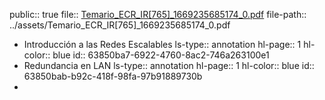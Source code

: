 public:: true
file:: [Temario_ECR_IR[765]_1669235685174_0.pdf](../assets/Temario_ECR_IR[765]_1669235685174_0.pdf)
file-path:: ../assets/Temario_ECR_IR[765]_1669235685174_0.pdf

- Introducción a las Redes Escalables
  ls-type:: annotation
  hl-page:: 1
  hl-color:: blue
  id:: 63850ba7-6922-4760-8ac2-746a263100e1
- Redundancia en LAN
  ls-type:: annotation
  hl-page:: 1
  hl-color:: blue
  id:: 63850bab-b92c-418f-98fa-97b91889730b
-